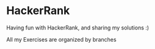# HackerRank
Having fun with HackerRank, and sharing my solutions :)

All my Exercises are organized by branches

